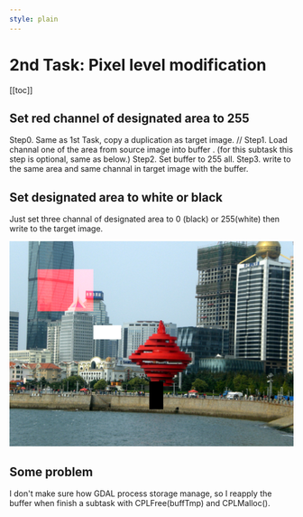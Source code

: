 ```yaml
---
style: plain
---
```

2nd Task: Pixel level modification
===========

[[toc]]

## Set red channel of designated area to 255

Step0. Same as 1st Task, copy a duplication as target image.
// Step1. Load channal one of the area from source image into buffer . (for this subtask this step is optional, same as below.)
Step2. Set buffer to 255 all.
Step3. write to the same area and same channal in target image with the buffer.

## Set designated area to white or black

Just set three channal of designated area to 0 (black) or 255(white) then write to the target image.

![test](test.tif)

## Some problem

I don't make sure how GDAL process storage manage, so I reapply the buffer when finish a subtask with CPLFree(buffTmp) and CPLMalloc().